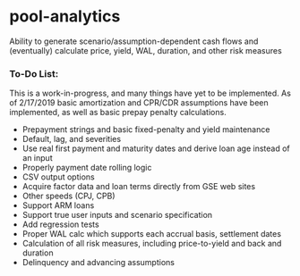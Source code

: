 # pool-analytics
Ability to generate scenario/assumption-dependent cash flows and (eventually) calculate price, yield, WAL, duration, and other risk measures

### To-Do List:

This is a work-in-progress, and many things have yet to be implemented. As of 2/17/2019 basic amortization and CPR/CDR assumptions have been implemented, as well as basic prepay penalty calculations.

- Prepayment strings and basic fixed-penalty and yield maintenance
- Default, lag, and severities
- Use real first payment and maturity dates and derive loan age instead of an input
- Properly payment date rolling logic
- CSV output options
- Acquire factor data and loan terms directly from GSE web sites
- Other speeds (CPJ, CPB)
- Support ARM loans
- Support true user inputs and scenario specification
- Add regression tests
- Proper WAL calc which supports each accrual basis, settlement dates
- Calculation of all risk measures, including price-to-yield and back and duration
- Delinquency and advancing assumptions

